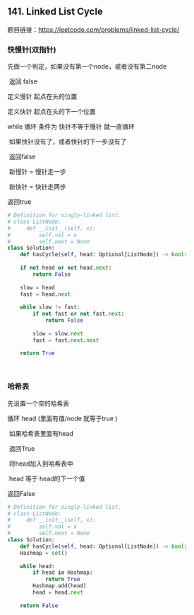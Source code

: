##  141. Linked List Cycle

题目链接：https://leetcode.com/problems/linked-list-cycle/

### 快慢针(双指针)

先做一个判定，如果没有第一个node，或者没有第二node

​	返回 false

定义慢针 起点在头的位置

定义快针 起点在头的下一个位置

while 循环 条件为 快针不等于慢针 就一直循环

​	如果快针没有了，或者快针的下一步没有了

​		返回false

​	新慢针 = 慢针走一步

​	新快针 = 快针走两步

返回true

```python
# Definition for singly-linked list.
# class ListNode:
#     def __init__(self, x):
#         self.val = x
#         self.next = None
class Solution:
    def hasCycle(self, head: Optional[ListNode]) -> bool:
          
  	if not head or not head.next:
        return False
    
    slow = head
    fast = head.next
    
    while slow != fast:
        if not fast or not fast.next:
            return False
        
        slow = slow.next
        fast = fast.next.next
    
    return True
```

​	

### 哈希表

先设置一个空的哈希表

循环 head (里面有值/node 就等于true )

​	如果哈希表里面有head

​		返回True

​	将head加入到哈希表中

​	head 等于 head的下一个值

返回False
        

```python
# Definition for singly-linked list.
# class ListNode:
#     def __init__(self, x):
#         self.val = x
#         self.next = None
class Solution:
    def hasCycle(self, head: Optional[ListNode]) -> bool:
    Hashmap = set()
    
    while head:
        if head in Hashmap:
            return True
        Hashmap.add(head)
        head = head.next
        
    return False
```